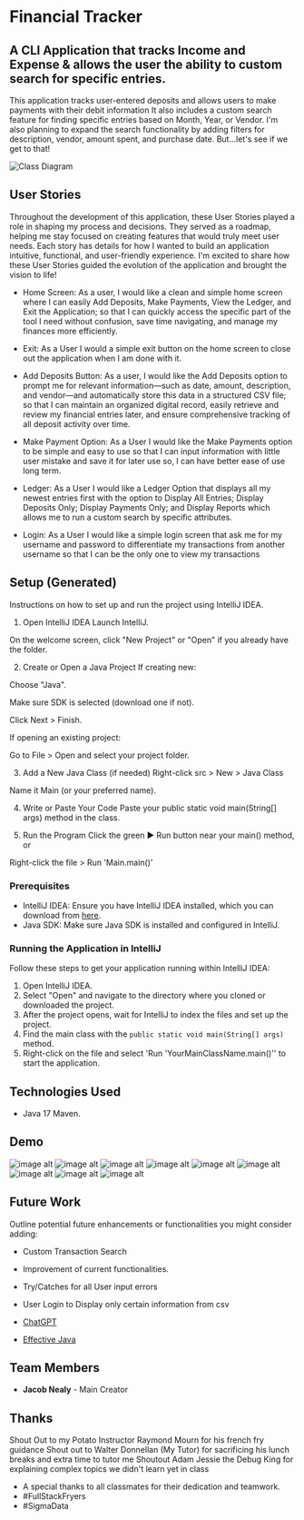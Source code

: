 # Financial Tracker

## A CLI Application that tracks Income and Expense & allows the user the ability to custom search for specific entries. 

This application tracks user-entered deposits and allows users to make payments with their debit information
It also includes a custom search feature for finding specific entries based on Month, Year, or Vendor. 
I'm also planning to expand the search functionality by adding filters for description, vendor, amount spent, and purchase date.
But...let's see if we get to that!

![Class Diagram](C:\Users\jacob\Desktop\pluralsight\capstones\FinancialTracker)

## User Stories
Throughout the development of this application, these User Stories played a role in shaping my process and decisions. 
They served as a roadmap, helping me stay focused on creating features that would truly meet user needs. 
Each story has details for how I wanted to build an application intuitive, functional, and user-friendly experience. 
I'm excited to share how these User Stories guided the evolution of the application and brought the vision to life!

- Home Screen: As a user, I would like a clean and simple home screen where I can easily Add Deposits, Make Payments, View the Ledger, 
and Exit the Application; so that I can quickly access the specific part of the tool I need without confusion, save time navigating, 
and manage my finances more efficiently.

- Exit: As a User I would a simple exit button on the home screen to close out the application when I am done with it.

- Add Deposits Button: As a user, I would like the Add Deposits option to prompt me for relevant information—such as date, amount, 
description, and vendor—and automatically store this data in a structured CSV file; so that I can maintain an organized digital record, 
easily retrieve and review my financial entries later, and ensure comprehensive tracking of all deposit activity over time.

- Make Payment Option: As a User I would like the Make Payments option to be simple and easy to use so that I can input information
with little user mistake and save it for later use so, I can have better ease of use long term.

- Ledger: As a User I would like a Ledger Option that displays all my newest entries first with the option to Display All Entries; 
Display Deposits Only; Display Payments Only; and Display Reports which allows me to run a custom search by specific attributes.

- Login: As a User I would like a simple login screen that ask me for my username and password to differentiate my transactions 
from another username so that I can be the only one to view my transactions

## Setup (Generated)
Instructions on how to set up and run the project using IntelliJ IDEA.

1. Open IntelliJ IDEA
   Launch IntelliJ.

On the welcome screen, click "New Project" or "Open" if you already have the folder.

2. Create or Open a Java Project
   If creating new:

Choose "Java".

Make sure SDK is selected (download one if not).

Click Next > Finish.

If opening an existing project:

Go to File > Open and select your project folder.

3. Add a New Java Class (if needed)
   Right-click src > New > Java Class

Name it Main (or your preferred name).

4. Write or Paste Your Code
   Paste your public static void main(String[] args) method in the class.

5. Run the Program
   Click the green ▶ Run button near your main() method, or

Right-click the file > Run 'Main.main()'

### Prerequisites
- IntelliJ IDEA: Ensure you have IntelliJ IDEA installed, which you can download from [here](https://www.jetbrains.com/idea/download/).
- Java SDK: Make sure Java SDK is installed and configured in IntelliJ.

### Running the Application in IntelliJ

Follow these steps to get your application running within IntelliJ IDEA:

1. Open IntelliJ IDEA.
2. Select "Open" and navigate to the directory where you cloned or downloaded the project.
3. After the project opens, wait for IntelliJ to index the files and set up the project.
4. Find the main class with the `public static void main(String[] args)` method.
5. Right-click on the file and select 'Run 'YourMainClassName.main()'' to start the application.

## Technologies Used

- Java 17 Maven.

## Demo

![image alt](https://github.com/Jacob-J-Nealy/FinancialTracker/blob/master/Screenshot%202025-05-02%20045201.png)
![image alt](https://github.com/Jacob-J-Nealy/FinancialTracker/blob/master/Screenshot%202025-05-02%20045033.png)
![image alt](https://github.com/Jacob-J-Nealy/FinancialTracker/blob/master/Screenshot%202025-05-02%20044618.png)
![image alt](https://github.com/Jacob-J-Nealy/FinancialTracker/blob/master/Screenshot%202025-05-02%20045308.png)
![image alt](https://github.com/Jacob-J-Nealy/FinancialTracker/blob/master/Screenshot%202025-05-02%20045455.png)
![image alt](https://github.com/Jacob-J-Nealy/FinancialTracker/blob/master/Screenshot%202025-05-02%20045622.png)
![image alt](https://github.com/Jacob-J-Nealy/FinancialTracker/blob/master/Screenshot%202025-05-02%20050019.png)
![image alt](https://github.com/Jacob-J-Nealy/FinancialTracker/blob/master/Screenshot%202025-05-02%20050105.png)
![image alt](https://github.com/Jacob-J-Nealy/FinancialTracker/blob/master/Screenshot%202025-05-02%20050122.png)
## Future Work

Outline potential future enhancements or functionalities you might consider adding:

- Custom Transaction Search
- Improvement of current functionalities.
- Try/Catches for all User input errors
- User Login to Display only certain information from csv


- [ChatGPT](https://chatgpt.com/)
- [Effective Java](https://www.example.com)

## Team Members

- **Jacob Nealy** - Main Creator

## Thanks

Shout Out to my Potato Instructor Raymond Mourn for his french fry guidance
Shout out to Walter Donnellan (My Tutor) for sacrificing his lunch breaks and extra time to tutor me
Shoutout Adam Jessie the Debug King for explaining complex topics we didn't learn yet in class

- A special thanks to all classmates for their dedication and teamwork.
- #FullStackFryers
- #SigmaData
 
